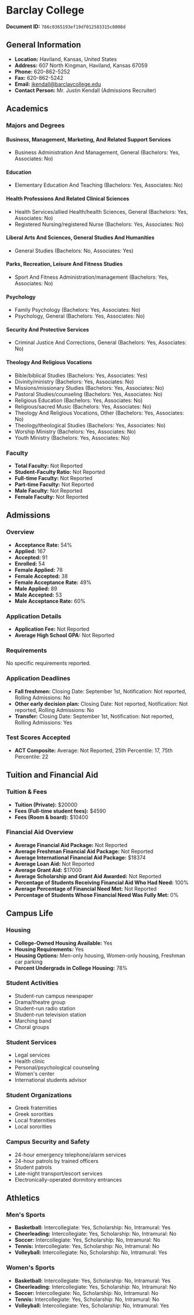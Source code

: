 # Barclay College

**Document ID:** `766c0365193ef19df012583315c8008d`

## General Information

- **Location:** Haviland, Kansas, United States
- **Address:** 607 North Kingman, Haviland, Kansas 67059
- **Phone:** 620-862-5252
- **Fax:** 620-862-5242
- **Email:** jkendall@barclaycollege.edu
- **Contact Person:** Mr. Justin Kendall (Admissions Recruiter)

## Academics

### Majors and Degrees

#### Business, Management, Marketing, And Related Support Services

- Business Administration And Management, General (Bachelors: Yes, Associates: No)

#### Education

- Elementary Education And Teaching (Bachelors: Yes, Associates: No)

#### Health Professions And Related Clinical Sciences

- Health Services/allied Health/health Sciences, General (Bachelors: Yes, Associates: No)
- Registered Nursing/registered Nurse (Bachelors: Yes, Associates: No)

#### Liberal Arts And Sciences, General Studies And Humanities

- General Studies (Bachelors: No, Associates: Yes)

#### Parks, Recreation, Leisure And Fitness Studies

- Sport And Fitness Administration/management (Bachelors: Yes, Associates: No)

#### Psychology

- Family Psychology (Bachelors: Yes, Associates: No)
- Psychology, General (Bachelors: Yes, Associates: No)

#### Security And Protective Services

- Criminal Justice And Corrections, General (Bachelors: Yes, Associates: No)

#### Theology And Religious Vocations

- Bible/biblical Studies (Bachelors: Yes, Associates: Yes)
- Divinity/ministry (Bachelors: Yes, Associates: No)
- Missions/missionary Studies (Bachelors: Yes, Associates: No)
- Pastoral Studies/counseling (Bachelors: Yes, Associates: No)
- Religious Education (Bachelors: Yes, Associates: No)
- Religious/sacred Music (Bachelors: Yes, Associates: No)
- Theology And Religious Vocations, Other (Bachelors: Yes, Associates: No)
- Theology/theological Studies (Bachelors: Yes, Associates: No)
- Worship Ministry (Bachelors: Yes, Associates: No)
- Youth Ministry (Bachelors: Yes, Associates: No)

### Faculty

- **Total Faculty:** Not Reported
- **Student-Faculty Ratio:** Not Reported
- **Full-time Faculty:** Not Reported
- **Part-time Faculty:** Not Reported
- **Male Faculty:** Not Reported
- **Female Faculty:** Not Reported

## Admissions

### Overview

- **Acceptance Rate:** 54%
- **Applied:** 167
- **Accepted:** 91
- **Enrolled:** 54
- **Female Applied:** 78
- **Female Accepted:** 38
- **Female Acceptance Rate:** 49%
- **Male Applied:** 89
- **Male Accepted:** 53
- **Male Acceptance Rate:** 60%

### Application Details

- **Application Fee:** Not Reported
- **Average High School GPA:** Not Reported

### Requirements

No specific requirements reported.

### Application Deadlines

- **Fall freshmen:** Closing Date: September 1st, Notification: Not reported, Rolling Admissions: No
- **Other early decision plan:** Closing Date: Not reported, Notification: Not reported, Rolling Admissions: No
- **Transfer:** Closing Date: September 1st, Notification: Not reported, Rolling Admissions: Yes

### Test Scores Accepted

- **ACT Composite:** Average: Not Reported, 25th Percentile: 17, 75th Percentile: 22

## Tuition and Financial Aid

### Tuition & Fees

- **Tuition (Private):** $20000
- **Fees (Full-time student fees):** $4590
- **Fees (Room & board):** $10400

### Financial Aid Overview

- **Average Financial Aid Package:** Not Reported
- **Average Freshman Financial Aid Package:** Not Reported
- **Average International Financial Aid Package:** $18374
- **Average Loan Aid:** Not Reported
- **Average Grant Aid:** $17000
- **Average Scholarship and Grant Aid Awarded:** Not Reported
- **Percentage of Students Receiving Financial Aid Who Had Need:** 100%
- **Average Percentage of Financial Need Met:** Not Reported
- **Percentage of Students Whose Financial Need Was Fully Met:** 0%

## Campus Life

### Housing

- **College-Owned Housing Available:** Yes
- **Housing Requirements:** Yes
- **Housing Options:** Men-only housing, Women-only housing, Freshman car parking
- **Percent Undergrads in College Housing:** 78%

### Student Activities

- Student-run campus newspaper
- Drama/theatre group
- Student-run radio station
- Student-run television station
- Marching band
- Choral groups

### Student Services

- Legal services
- Health clinic
- Personal/psychological counseling
- Women's center
- International students advisor

### Student Organizations

- Greek fraternities
- Greek sororities
- Local fraternities
- Local sororities

### Campus Security and Safety

- 24-hour emergency telephone/alarm services
- 24-hour patrols by trained officers
- Student patrols
- Late-night transport/escort services
- Electronically-operated dormitory entrances

## Athletics

### Men's Sports

- **Basketball:** Intercollegiate: Yes, Scholarship: No, Intramural: Yes
- **Cheerleading:** Intercollegiate: Yes, Scholarship: No, Intramural: No
- **Soccer:** Intercollegiate: Yes, Scholarship: No, Intramural: No
- **Tennis:** Intercollegiate: Yes, Scholarship: No, Intramural: No
- **Volleyball:** Intercollegiate: No, Scholarship: No, Intramural: Yes

### Women's Sports

- **Basketball:** Intercollegiate: Yes, Scholarship: No, Intramural: Yes
- **Cheerleading:** Intercollegiate: Yes, Scholarship: No, Intramural: No
- **Soccer:** Intercollegiate: No, Scholarship: No, Intramural: No
- **Tennis:** Intercollegiate: Yes, Scholarship: No, Intramural: No
- **Volleyball:** Intercollegiate: Yes, Scholarship: No, Intramural: Yes
